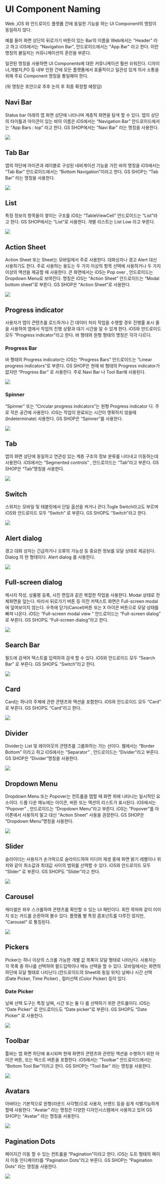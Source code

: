 # UI Component Naming

Web ,iOS 와 안드로이드 플랫폼 간에 동일한 기능을 하는 UI Component의 명칭이 동일하지 않다.

예를 들어 화면 상단의 뒤로가기 버튼이 있는 Bar의 이름을 Web에서는 "Header" 라고 하고 iOS에서는 "Navigation Bar", 안드로이드에서는 "App Bar" 라고 한다. 이런 명칭의 불일치는 커뮤니케이션의 혼란을 부른다.

일관된 명칭을 사용하면 UI Components에 대한 커뮤니케이션 훨씬 쉬워진다. 디자이너,개발자,PO 등 내부 인원 간에 모든 플랫폼에서 효율적이고 일관성 있게 의사 소통을 위해 주요 Component 명칭을 통일해야 한다.

\(위 명칭은 초안으로 추후 논의 후 최종 확정할 예정임\)

## Navi Bar

Status bar 아래의 앱 화면 상단에 나타나며 계층적 화면을 탐색 할 수 있다. 앱의 상단의 타이틀과 아이콘이 있는 바의 이름은 iOS에서는 “Navigation Bar” 안드로이드에서는 “App Bars : top” 라고 한다. GS SHOP에서는 "Navi Bar" 라는 명칭을 사용한다.

![](https://github.com/ozzy4001/book/tree/8fb56279c9f114110b02d5ae2ea13ef481c8e128/.gitbook/assets/untitled-78a0dca8-d430-4645-b9f4-41a378df766f.png)

## Tab Bar

앱의 하단에 아이콘과 레이블로 구성된 네비게이션 기능을 가진 바의 명칭을 iOS에서는 “Tab Bar” 안드로이드에서는 “Bottom Navigation”이라고 한다. GS SHOP는 “Tab Bar” 라는 명칭을 사용한다.

![](https://github.com/ozzy4001/book/tree/8fb56279c9f114110b02d5ae2ea13ef481c8e128/.gitbook/assets/untitled-c8cd16a4-b343-4cf7-8d08-c43f07732812%20%282%29.png)

## List

특정 정보의 항목들이 쌓이는 구조를 iOS는 “TableViewCell” 안드로이드는 “List”라고 한다. GS SHOP에서는 “List”로 사용한다. 개별 리스트는 List Low 라고 부른다.

![](https://github.com/ozzy4001/book/tree/8fb56279c9f114110b02d5ae2ea13ef481c8e128/.gitbook/assets/untitled-ae270c01-7716-4d45-8ebf-7b119dab50fa%20%282%29.png)

## Action Sheet

Action Sheet 또는 Sheet는 모바일에서 주로 사용한다. 대화상자나 경고 Alert 대신 사용하기도 한다. 주로 사용하는 용도는 두 가지 이상의 항목 선택에 사용하거나 두 가지 이상의 액션을 제공할 때 사용한다. 큰 화면에서는 iOS는 Pop over , 안드로이드는 Dropdown Menu로 보여진다. 명칭은 iOS는 “Action Sheet” 안드로이드는 “Modal bottom sheet”로 부른다. GS SHOP은 “Action Sheet”로 사용한다.

![](https://github.com/ozzy4001/book/tree/8fb56279c9f114110b02d5ae2ea13ef481c8e128/.gitbook/assets/untitled-8bf072c8-d806-4174-bb3d-180855893c85%20%281%29.png)

## Progress indicator

사용자가 앱이 콘텐츠를 로드하거나 긴 데이터 처리 작업을 수행할 경우 진행률 표시 줄을 사용하여 앱에서 작업의 진행 상황과 대기 시간을 알 수 있게 한다. iOS와 안드로이드 모두 “Progress indicator”라고 한다. 바 형태와 원형 형태의 명칭은 각각 다르다.

### Progress Bar

바 형태의 Progress indicator는 iOS는 “Progress Bars” 안드로이드는 “Linear progress indicators”로 부른다. GS SHOP은 현재 바 형태의 Progress indicator가 없지만 “Progress Bar” 로 사용한다. 주로 Navi Bar 나 Tool Bar에 사용된다.

![](https://github.com/ozzy4001/book/tree/8fb56279c9f114110b02d5ae2ea13ef481c8e128/.gitbook/assets/untitled-7ab1cfee-7397-442c-8ede-b1c071a72ba9.png)

### Spinner

“Spinner” 또는 “Circular progress indicators”는 원형 Progress indicator 다. 주로 작은 공간에 사용한다. iOS는 작업이 완료되는 시간이 명확하지 않을때 \(Indeterminate\) 사용한다. GS SHOP은 “Spinner”를 사용한다.

![](https://github.com/ozzy4001/book/tree/8fb56279c9f114110b02d5ae2ea13ef481c8e128/.gitbook/assets/untitled-489f53cf-d2d7-44bf-966b-df5941b134da%20%282%29.png)

## Tab

앱의 화면 상단에 동일하고 연관성 있는 계층 구조의 정보 분류를 나타내고 이동하는데 사용한다. iOS에서는 “Segmented controls” , 안드로이드는 “Tab”라고 부른다. GS SHOP은 “Tab”명칭을 사용한다.

![](https://github.com/ozzy4001/book/tree/8fb56279c9f114110b02d5ae2ea13ef481c8e128/.gitbook/assets/untitled-5f6e44c3-2599-435e-a652-1a802a9fa9c0.png)

## Switch

스위치는 모바일 및 태블릿에서 단일 옵션을 켜거나 끈다.Togle Switch라고도 부르며 iOS와 안드로이드 모두 “Switch” 로 부른다. GS SHOP도 “Switch”라고 한다.

![](https://github.com/ozzy4001/book/tree/8fb56279c9f114110b02d5ae2ea13ef481c8e128/.gitbook/assets/untitled-b18bf8a4-a2ff-4d4c-8f5a-23f71f4276ac.png)

## Alert dialog

경고 대화 상자는 긴급하거나 오류의 가능성 등 중요한 정보를 모달 상태로 제공된다. Dialog 의 한 형태이다. Alert dialog 를 사용한다.

![](https://github.com/ozzy4001/book/tree/8fb56279c9f114110b02d5ae2ea13ef481c8e128/.gitbook/assets/untitled-edb8c128-f740-4b22-812a-36fc4c687548.png)

## Full-screen dialog

메시지 작성, 상품평 등록, 사진 편집과 같은 복잡한 작업을 사용한다. Modal 상태로 전체화면을 덮는다. 따라서 뒤로가기 버튼 등 이전 커텍스트 화면은 Full-screen modal에 덮여보이지 않는다. 우측에 닫기\(Cancel\)버튼 또는 X 아이콘 버튼으로 모달 상태를 빠져 나온다. iOS는 “Full-screen modal view “ 안드로이드는 “Full-screen dialog” 로 부른다. GS SHOP도 “Full-screen dialog”라고 한다.

![](https://github.com/ozzy4001/book/tree/8fb56279c9f114110b02d5ae2ea13ef481c8e128/.gitbook/assets/untitled-8ef6c4e9-05ec-4ba0-b6ba-f646e160ee4e%20%281%29.png)

## Search Bar

필드에 검색어 텍스트를 입력하여 검색 할 수 있다. iOS와 안드로이드 모두 “Search Bar” 로 부른다. GS SHOP도 “Switch”라고 한다.

![](https://github.com/ozzy4001/book/tree/8fb56279c9f114110b02d5ae2ea13ef481c8e128/.gitbook/assets/untitled-b967532e-2ba0-4ec8-814b-10febea1e34e.png)

## Card

Card는 하나의 주제에 관한 콘텐츠와 액션을 포함한다. iOS와 안드로이드 모두 “Card” 로 부른다. GS SHOP도 “Card”라고 한다.

![](https://github.com/ozzy4001/book/tree/8fb56279c9f114110b02d5ae2ea13ef481c8e128/.gitbook/assets/untitled-e2037ac5-e3f5-44cc-941f-5b29c566dce9%20%282%29.png)

## Divider

Divider는 List 및 레이아웃의 콘텐츠를 그룹화하는 가는 선이다. 웹에서는 “Border Bottom” 이라고 하고 iOS에서는 “Separator” , 안드로이드는 “Divider”라고 부른다. GS SHOP은 “Divider”명칭을 사용한다.

![](https://github.com/ozzy4001/book/tree/8fb56279c9f114110b02d5ae2ea13ef481c8e128/.gitbook/assets/untitled-bb7ab153-62ab-4a8a-8d01-4b65fa13d56c%20%282%29.png)

## Dropdown Menu

Dropdown Menu 또는 Popover는 컨트롤을 탭할 때 화면 위에 나타나는 일시적인 요소이다. 드롭 다운 메뉴에는 아이콘, 버튼 또는 액션의 리스트가 표시된다. iOS에서는 “Popover” , 안드로이드는 “Dropdown Menu”라고 부른다. iOS는 “Popover”를 아이폰에서 사용하지 말고 대신 “Action Sheet” 사용을 권장한다. GS SHOP은 “Dropdown Menu”명칭을 사용한다.

![](https://github.com/ozzy4001/book/tree/8fb56279c9f114110b02d5ae2ea13ef481c8e128/.gitbook/assets/untitled-98aa6ba3-102a-4b44-b0cd-9e8606e8ad23%20%281%29.png)

## Slider

슬라이더는 사용자가 손가락으로 슬라이드하여 미디어 재생 중에 화면 밝기 레벨이나 위치와 같이 최소값과 최대값 사이의 범위를 선택할 수 있다. iOS와 안드로이드 모두 “Slider” 로 부른다. GS SHOP도 “Slider”라고 한다.

![](https://github.com/ozzy4001/book/tree/8fb56279c9f114110b02d5ae2ea13ef481c8e128/.gitbook/assets/untitled-34b19e7c-0ab2-4eab-9c9e-384a331f65e9%20%282%29.png)

## Carousel

캐러셀은 좌우 스크롤하여 콘텐츠를 확인할 수 있는 UI 패턴이다. 회전 목마와 같이 이미지 또는 카드를 순환하여 볼수 있다. 플랫폼 별 특정 콤포넌트를 다루진 않지만, “Carousel” 로 통칭된다.

![](https://github.com/ozzy4001/book/tree/8fb56279c9f114110b02d5ae2ea13ef481c8e128/.gitbook/assets/untitled-8c2320c1-8707-49ba-88ab-d329478eb783.png)

## Pickers

Picker는 하나 이상의 스크롤 가능한 개별 값 목록이 모달 형태로 나타난다. 사용자는 각 목록 중 하나를 선택하여 필드입력이나 메뉴 선택을 할 수 있다. 모바일에서는 화면의 하단에 모달 형태로 나타난다.\(안드로이드의 Sheet와 동일 위치\) 날짜나 시간 선택\(Date Picker, Time Picker\) , 컬러선택 \(Color Picker\) 등이 있다.

### Date Picker

날짜 선택 도구는 특정 날짜, 시간 또는 둘 다 를 선택하기 위한 콘트롤이다. iOS는 “Date Picker” 로 안드로이드도 “Date picker”로 부른다. GS SHOP도 “Date Picker” 로 사용한다.

![](https://github.com/ozzy4001/book/tree/8fb56279c9f114110b02d5ae2ea13ef481c8e128/.gitbook/assets/untitled-2de27fcd-aa13-4fee-8cda-c6f86a958b23.png)

## Toolbar

툴바는 앱 화면 하단에 표시되며 현재 화면의 콘텐츠와 관련된 액션을 수행하기 위한 아이콘 버튼, 또는 텍스트 버튼을 포함한다. iOS에서는 “Toolbar” 안드로이드에서는 “Bottom Tool Bar”이라고 한다. GS SHOP는 “Tool Bar” 라는 명칭을 사용한다.

![](https://github.com/ozzy4001/book/tree/8fb56279c9f114110b02d5ae2ea13ef481c8e128/.gitbook/assets/untitled-5cd149ce-5f39-4670-a714-24d2da3733ba.png)

## Avatars

아바타는 기본적으로 원형\(라운드 사각형\)으로 사용자, 브랜드 등을 쉽게 식별가능하게 할때 사용한다. “Avatar” 라는 명칭은 다양한 디자인시스템에서 사용하고 있어 GS SHOP는 “Avatar” 라는 명칭을 사용한다.

![](https://github.com/ozzy4001/book/tree/8fb56279c9f114110b02d5ae2ea13ef481c8e128/.gitbook/assets/untitled-a0876841-6aed-43de-8433-9be5c1a31c98.png)

## Pagination Dots

페이지간 이동 할 수 있는 컨트롤을 “Pagination”이라고 한다. iOS는 도트 형태의 페이지 이동 인디케이터를 “Pagination Dots”라고 부른다. GS SHOP는 “Pagination Dots” 라는 명칭을 사용한다.

![](https://github.com/ozzy4001/book/tree/8fb56279c9f114110b02d5ae2ea13ef481c8e128/.gitbook/assets/untitled-adc1af6a-5624-4a24-88ef-44d89787a9f9.png)

